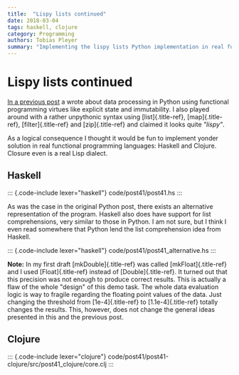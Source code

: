 ```yaml
---
title:  "Lispy lists continued"
date: 2018-03-04
tags: haskell, clojure
category: Programming
authors: Tobias Pleyer
summary: "Implementing the lispy lists Python implementation in real functional programming languages"
---
```


Lispy lists continued
=====================

[In a previous post](./2018-02-05-Lispy-lists-in-Python.html) a wrote
about data processing in Python using functional programming virtues
like explicit state and immutability. I also played around with a rather
unpythonic syntax using [list]{.title-ref}, [map]{.title-ref},
[filter]{.title-ref} and [zip]{.title-ref} and claimed it looks quite
*"lispy"*.

As a logical consequence I thought it would be fun to implement yonder
solution in real functional programming languages: Haskell and Clojure.
Closure even is a real Lisp dialect.

Haskell
-------

::: {.code-include lexer="haskell"}
code/post41/post41.hs
:::

As was the case in the original Python post, there exists an alternative
representation of the program. Haskell also does have support for list
comprehensions, very similar to those in Python. I am not sure, but I
think I even read somewhere that Python lend the list comprehension idea
from Haskell.

::: {.code-include lexer="haskell"}
code/post41/post41\_alternative.hs
:::

**Note:** In my first draft [mkDouble]{.title-ref} was called
[mkFloat]{.title-ref} and I used [Float]{.title-ref} instead of
[Double]{.title-ref}. It turned out that this precision was not enough
to produce correct results. This is actually a flaw of the whole
"design" of this demo task. The whole data evaluation logic is way to
fragile regarding the floating point values of the data. Just changing
the threshold from [1e-4]{.title-ref} to [1.1e-4]{.title-ref} totally
changes the results. This, however, does not change the general ideas
presented in this and the previous post.

Clojure
-------

::: {.code-include lexer="clojure"}
code/post41/post41-clojure/src/post41\_clojure/core.clj
:::

